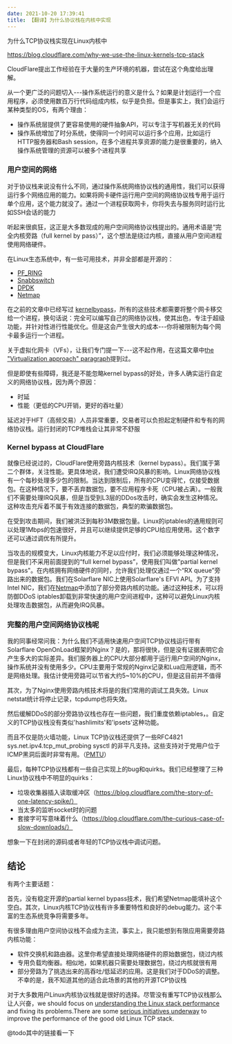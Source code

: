 ```yaml
---
date: 2021-10-20 17:39:41
title: 【翻译】为什么协议栈在内核中实现
---
```



为什么TCP协议栈实现在Linux内核中

https://blog.cloudflare.com/why-we-use-the-linux-kernels-tcp-stack

CloudFlare提出工作经验在于大量的生产环境的机器，尝试在这个角度给出理解。

从一个更广泛的问题切入---操作系统运行的意义是什么？如果是计划运行一个应用程序，必须使用数百万行代码组成内核，似乎是负担。但是事实上，我们会运行某种类型的OS，有两个理由：

- 操作系统层提供了更容易使用的硬件抽象API，可以专注于写机器无关的代码
- 操作系统增加了时分系统，使得同一个时间可以运行多个应用，比如运行HTTP服务器和Bash session，在多个进程共享资源的能力是很重要的，纳入操作系统管理的资源可以被多个进程共享

### 用户空间的网络

对于协议栈来说没有什么不同，通过操作系统网络协议栈的通用性，我们可以获得运行多个网络应用的能力。如果将网卡硬件运行用户空间的网络协议栈专用于运行单个应用，这个能力就没了。通过一个进程获取网卡，你将失去与服务同时运行比如SSH会话的能力

听起来很疯狂，这正是大多数现成的用户空间网络协议栈提出的。通用术语是“完全内核旁路（full kernel by pass）”，这个想法是绕过内核，直接从用户空间进程使用网络硬件。

在Linux生态系统中，有一些可用技术，并非全部都是开源的：

- [PF_RING](http://www.ntop.org/products/packet-capture/pf_ring/)
- [Snabbswitch](https://github.com/snabbco/snabb)
- [DPDK](http://dpdk.org/)
- [Netmap](http://info.iet.unipi.it/~luigi/netmap/)

在之前的文章中已经写过 [kernelbypass](https://blog.cloudflare.com/kernel-bypass/)，所有的这些技术都需要将整个网卡移交给一个进程，换句话说：完全可以编写自己的网络协议栈，使其出色，专注于超级功能，并针对性进行性能优化。但是这会产生很大的成本---你将被限制为每个网卡最多运行一个进程。

关于虚拟化网卡（VFs），让我们专门提一下---这不起作用，在这篇文章中[the "Virtualization approach" paragraph](https://blog.cloudflare.com/kernel-bypass/#virtualizationapproach)提到过。

但是即使有些障碍，我还是不能忽略kernel bypass的好处，许多人确实运行自定义的网络协议栈，因为两个原因：

- 时延
- 性能（更低的CPU开销，更好的吞吐量）

延迟对于HFT（高频交易）人员非常重要，交易者可以负担起定制硬件和专有的网络协议栈。运行封闭的TCP堆栈会让其非常不舒服

### Kernel bypass at CloudFlare

就像已经说过的，CloudFlare使用旁路内核技术（kernel bypass）。我们属于第二个群体，关注性能。更具体地说，我们遭受IRQ风暴的影响。Linux网络协议栈有一个每秒处理多少包的限制。当达到限制后，所有的CPU变得忙，仅接受数据包。在这种情况下，要不丢弃数据包，要不应用程序卡死（CPU被占满）。一般我们不需要处理IRQ风暴，但是当受到L3层的DDos攻击时，确实会发生这种情况。这种攻击充斥着不属于有效连接的数据包，典型的欺骗数据包。

在受到攻击期间，我们被洪泛到每秒3M数据包量。Linux的iptables的通用规则可以处理1Mbps的包速很好，并且可以继续提供足够的CPU给应用使用。这个数字还可以通过调优有所提升。

当攻击的规模变大，Linux内核能力不足以应付时，我们必须能够处理这种情况，但是我们不采用前面提到的“full kernel bypass”，使用我们叫做"partial kernel bypass"。在内核拥有网络硬件的同时，允许我们处理仅通过一个“RX queue”旁路出来的数据包。我们在Solarflare NIC上使用Solarflare's EFVI API。为了支持Intel NIC，我们在[Netmap](https://blog.cloudflare.com/single-rx-queue-kernel-bypass-with-netmap/)中添加了部分旁路内核的功能。通过这种技术，可以将防御DDoS iptables卸载到非常快速的用户空间进程中，这种可以避免Linux内核处理攻击数据包，从而避免IRQ风暴。

### 完整的用户空间网络协议栈呢

我的同事经常问我：为什么我们不适用快速用户空间TCP协议栈运行带有Solarflare OpenOnLoad框架的Nginx？是的，那将很快，但是没有证据表明它会产生多大的实际差异。我们服务器上的CPU大部分都用于运行用户空间的Nginx，操作系统并没有使用多少。CPU主要用于常规的Nginx记录和Lua应用逻辑，而不是网络处理。我估计使用旁路可以节省大约5~10%的CPU，但是这目前并不值得

其次，为了Nginx使用旁路内核技术将是的我们常用的调试工具失效。Linux netstat统计将停止记录，tcpdump也将失效。

然后缓解DDoS的部分旁路协议栈也存在一些问题，我们重度依赖iptables，。自定义的TCP协议栈没有类似'hashlimits'和'ipsets'这种功能。

而且不仅是防火墙功能，Linux TCP协议栈还提供了一些RFC4821 sys.net.ipv4.tcp_mut_probing sysctl 的非平凡支持。这些支持对于党用户位于ICMP黑洞后面时非常有用。（[PMTU](https://blog.cloudflare.com/path-mtu-discovery-in-practice/)）

最后，每种TCP协议栈都有一些自己实现上的bug和quirks。我们已经整理了三种Linux协议栈中不明显的quirks：

- 垃圾收集器插入读取缓冲区（https://blog.cloudflare.com/the-story-of-one-latency-spike/）
- 当太多的监听socket时的问题
- 套接字可写意味着什么（https://blog.cloudflare.com/the-curious-case-of-slow-downloads/）

想象一下在封闭的源码或者年轻的TCP协议栈中调试问题。

## 结论

有两个主要话题：

首先，没有稳定开源的partial kernel bypass技术，我们希望Netmap能填补这个空白。其次，Linux内核TCP协议栈有许多重要特性和良好的debug能力。这个丰富的生态系统竞争将需要多年。

有很多理由用户空间协议栈不会成为主流，事实上，我只能想到有限应用需要旁路内核功能：

- 软件交换机和路由器。这里你希望直接处理网络硬件的原始数据包，绕过内核
- 专用负载均衡器。相似地，如果机器只需要处理数据包，绕过内核就很有用
- 部分旁路为了挑选出来的高吞吐/低延迟的应用。这是我们对于DDoS的调整。不幸的是，我不知道其他的适合此场景的其他的开源TCP协议栈

对于大多数用户Linux内核协议栈就是很好的选择。尽管没有重写TCP协议栈那么让人兴奋，we should focus on [understanding the Linux stack performance](https://blog.cloudflare.com/how-to-achieve-low-latency/) and fixing its problems.There are some [serious initiatives underway](http://lists.openwall.net/netdev/2016/01/15/51) to improve the performance of the good old Linux TCP stack.

@todo其中的链接看一下

